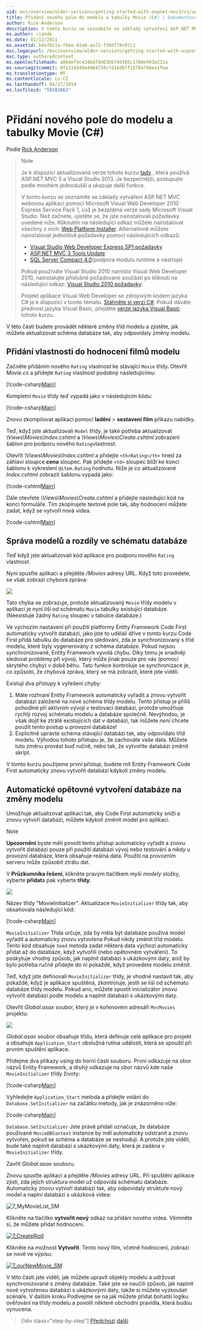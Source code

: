 ```yaml
---
uid: mvc/overview/older-versions/getting-started-with-aspnet-mvc3/cs/adding-a-new-field
title: Přidání nového pole do modelu a tabulky Movie (C#) | Dokumentace Microsoftu
author: Rick-Anderson
description: V tomto kurzu se seznámíte se základy vytváření ASP.NET MVC webovou aplikaci pomocí Microsoft Visual Web Developer 2010 Express Service Pack 1, což je...
ms.author: riande
ms.date: 01/12/2011
ms.assetid: b4e76c1a-f66e-43a0-aa72-f39df79c07c1
msc.legacyurl: /mvc/overview/older-versions/getting-started-with-aspnet-mvc3/cs/adding-a-new-field
msc.type: authoredcontent
ms.openlocfilehash: a06def9c434bd79d63bb74d105c1788e993e231a
ms.sourcegitcommit: 0f1119340e4464720cfd16d0ff15764746ea1fea
ms.translationtype: MT
ms.contentlocale: cs-CZ
ms.lasthandoff: 04/17/2019
ms.locfileid: "59383863"
---
```

# <a name="adding-a-new-field-to-the-movie-model-and-table-c"></a>Přidání nového pole do modelu a tabulky Movie (C#)

Podle [Rick Anderson]((https://twitter.com/RickAndMSFT))

> > [!NOTE]
> > Je k dispozici aktualizovaná verze tohoto kurzu [tady](../../../getting-started/introduction/getting-started.md) , která používá ASP.NET MVC 5 a Visual Studio 2013. Je bezpečnější, postupujte podle mnohem jednodušší a ukazuje další funkce.
> 
> 
> V tomto kurzu se seznámíte se základy vytváření ASP.NET MVC webovou aplikaci pomocí Microsoft Visual Web Developer 2010 Express Service Pack 1, což je bezplatná verze sady Microsoft Visual Studio. Než začnete, ujistěte se, že jste nainstalovali požadavky uvedené níže. Kliknutím na následující odkaz můžete nainstalovat všechny z nich: [Web Platform Installer](https://www.microsoft.com/web/gallery/install.aspx?appid=VWD2010SP1Pack). Alternativně můžete nainstalovat jednotlivě požadavky pomocí následujících odkazů:
> 
> - [Visual Studio Web Developer Express SP1 požadavky](https://www.microsoft.com/web/gallery/install.aspx?appid=VWD2010SP1Pack)
> - [ASP.NET MVC 3 Tools Update](https://www.microsoft.com/web/gallery/install.aspx?appsxml=&amp;appid=MVC3)
> - [SQL Server Compact 4.0](https://www.microsoft.com/web/gallery/install.aspx?appid=SQLCE;SQLCEVSTools_4_0)(podpora modulu runtime a nástroje)
> 
> Pokud používáte Visual Studio 2010 namísto Visual Web Developer 2010, nainstalujte příslušné požadované součásti po kliknutí na následující odkaz: [Visual Studio 2010 požadavky](https://www.microsoft.com/web/gallery/install.aspx?appsxml=&amp;appid=VS2010SP1Pack).
> 
> Projekt aplikace Visual Web Developer se zdrojovým kódem jazyka C# je k dispozici v tomto tématu. [Stáhněte si verzi C#](https://code.msdn.microsoft.com/Introduction-to-MVC-3-10d1b098). Pokud dáváte přednost jazyka Visual Basic, přejděte [verze jazyka Visual Basic](../vb/intro-to-aspnet-mvc-3.md) tohoto kurzu.


V této části budete provádět některé změny tříd modelu a zjistěte, jak můžete aktualizovat schéma databáze tak, aby odpovídaly změny modelu.

## <a name="adding-a-rating-property-to-the-movie-model"></a>Přidání vlastnosti do hodnocení filmů modelu

Začněte přidáním nového `Rating` vlastnost ke stávající `Movie` třídy. Otevřít *Movie.cs* a přidejte `Rating` vlastnost podobný následujícímu:

[!code-csharp[Main](adding-a-new-field/samples/sample1.cs)]

Kompletní `Movie` třídy teď vypadá jako v následujícím kódu:

[!code-csharp[Main](adding-a-new-field/samples/sample2.cs)]

Znovu zkompilovat aplikaci pomocí **ladění** &gt; **sestavení film** příkazu nabídky.

Teď, když jste aktualizovali `Model` třídy, je také potřeba aktualizovat *\Views\Movies\Index.cshtml* a *\Views\Movies\Create.cshtml* zobrazení šablon pro podporu nového `Rating`vlastnost.

Otevřít *\Views\Movies\Index.cshtml* a přidejte `<th>Rating</th>` hned za záhlaví sloupce **cena** sloupec. Pak přidejte `<td>` sloupec blíží ke konci šablonu k vykreslení `@item.Rating` hodnotu. Níže je co aktualizované *Index.cshtml* zobrazit šablonu vypadá jako:

[!code-cshtml[Main](adding-a-new-field/samples/sample3.cshtml)]

Dále otevřete *\Views\Movies\Create.cshtml* a přidejte následující kód na konci formuláře. Tím zkopírujete textové pole tak, aby hodnocení můžete zadat, když se vytvoří nová videa.

[!code-cshtml[Main](adding-a-new-field/samples/sample4.cshtml)]

## <a name="managing-model-and-database-schema-differences"></a>Správa modelů a rozdíly ve schématu databáze

Teď když jste aktualizovali kód aplikace pro podporu nového `Rating` vlastnost.

Nyní spusťte aplikaci a přejděte */Movies* adresy URL. Když toto provedete, se však zobrazí chybová zpráva:

![](adding-a-new-field/_static/image1.png)

Tato chyba se zobrazuje, protože aktualizovaný `Movie` třídy modelu v aplikaci je nyní liší od schématu `Movie` tabulky existující databáze. (Neexistuje žádný `Rating` sloupec v tabulce databáze.)

Ve výchozím nastavení při použití platformy Entity Framework Code First automaticky vytvořit databázi, jako jste to udělali dříve v tomto kurzu Code First přidá tabulku do databáze pro sledování, zda je synchronizovaný s tříd modelu, které byly vygenerovány z schéma databáze. Pokud nejsou synchronizované, Entity Framework vyvolá chybu. Díky tomu je snadněji sledovat problémy při vývoji, který může jinak pouze pro vás (pomocí skrytého chyby) v době běhu. Tato funkce kontroluje se synchronizace je, co způsobí, že chybová zpráva, který se má zobrazit, které jste viděli.

Existují dva přístupy k vyřešení chyby:

1. Máte rozhraní Entity Framework automaticky vyřadit a znovu vytvořit databázi založené na nové schéma třídy modelu. Tento přístup je příliš pohodlné při aktivním vývoji v testovací databázi, protože umožňuje rychlý rozvoj schématu modelu a databáze společně. Nevýhodou, je však dojít ke ztrátě existujících dat v databázi, tak můžete *není* chcete použít tento postup u provozní databáze!
2. Explicitně upravte schéma stávající databázi tak, aby odpovídalo tříd modelu. Výhodou tohoto přístupu je, že zachováte vaše data. Můžete tuto změnu provést buď ručně, nebo tak, že vytvoříte databázi změnit skript.

V tomto kurzu použijeme první přístup, budete mít Entity Framework Code First automaticky znovu vytvořit databázi kdykoli změny modelu.

## <a name="automatically-re-creating-the-database-on-model-changes"></a>Automatické opětovné vytvoření databáze na změny modelu

Umožňuje aktualizovat aplikaci tak, aby Code First automaticky sníží a znovu vytvoří databázi, můžete kdykoli změnit model pro aplikaci.

> [!NOTE] 
> 
> **Upozornění** byste měli povolit tento přístup automaticky vyřadit a znovu vytvořit databázi pouze při použití databázi vývoj nebo testování a *nikdy* u provozní databáze, která obsahuje reálná data. Použití na provozním serveru může způsobit ztrátu dat.


V **Průzkumníka řešení**, klikněte pravým tlačítkem myši *modely* složky, vyberte **přidat**a pak vyberte **třídy**.

![](adding-a-new-field/_static/image2.png)

Název třídy "MovieInitializer". Aktualizace `MovieInitializer` třídy tak, aby obsahovala následující kód:

[!code-csharp[Main](adding-a-new-field/samples/sample5.cs)]

`MovieInitializer` Třída určuje, zda by měla být databáze používá model vyřadit a automaticky znovu vytvořena Pokud nikdy změnit tříd modelu. Tento kód obsahuje `Seed` metoda zadat některá data výchozí automaticky přidat až do databáze, když vytvořili (nebo opětovném vytváření). To poskytuje vhodný způsob, jak naplnit databázi s ukázkovými daty, aniž by bylo potřeba ručně přidejte do ní pokaždé, když provedete modelu změnit.

Teď, když jste definovali `MovieInitializer` třídy, je vhodné nastavit tak, aby pokaždé, když je aplikace spuštěná, zkontroluje, jestli se liší od schématu databáze třídy modelu. Pokud ano, můžete spustit inicializátor znovu vytvořit databázi podle modelu a naplnit databázi s ukázkovými daty.

Otevřít *Global.asax* soubor, který je v kořenovém adresáři `MvcMovies` projektu:

[![](adding-a-new-field/_static/image4.png)](adding-a-new-field/_static/image3.png)

*Global.asax* soubor obsahuje třídu, která definuje celé aplikace pro projekt a obsahuje `Application_Start` obslužná rutina události, která se spouští při prvním spuštění aplikace.

Přidejme dva příkazy using do horní části souboru. První odkazuje na obor názvů Entity Framework, a druhý odkazuje na obor názvů kde naše `MovieInitializer` třídy životy:

[!code-csharp[Main](adding-a-new-field/samples/sample6.cs)]

Vyhledejte `Application_Start` metoda a přidejte volání do `Database.SetInitializer` na začátku metody, jak je znázorněno níže:

[!code-csharp[Main](adding-a-new-field/samples/sample7.cs)]

`Database.SetInitializer` Jste právě přidali označuje, že databáze používané `MovieDBContext` instance by měl automaticky odstranit a znovu vytvořen, pokud se schéma a databáze se neshodují. A protože jste viděli, bude také naplnit databázi s ukázkovými daty, která je zadána v `MovieInitializer` třídy.

Zavřít *Global.asax* souboru.

Znovu spusťte aplikaci a přejděte */Movies* adresy URL. Při spuštění aplikace zjistí, zda jejich struktura model už odpovídá schématu databáze. Automaticky znovu vytvoří databázi tak, aby odpovídaly struktuře nový model a naplní databázi s ukázková videa:

![7_MyMovieList_SM](adding-a-new-field/_static/image5.png)

Klikněte na tlačítko **vytvořit nový** odkaz na přidání nového videa. Všimněte si, že můžete přidat hodnocení.

[![7_CreateRioII](adding-a-new-field/_static/image7.png)](adding-a-new-field/_static/image6.png)

Klikněte na možnost **Vytvořit**. Tento nový film, včetně hodnocení, zobrazí se nově ve výpisu:

[![7_ourNewMovie_SM](adding-a-new-field/_static/image9.png)](adding-a-new-field/_static/image8.png)

V této části jste viděli, jak můžete upravit objekty modelu a udržovat synchronizované s změny databáze. Také jste se naučili způsob, jak naplnit nově vytvořenou databázi s ukázkovými daty, takže si můžete vyzkoušet scénáře. V dalším kroku Podívejme se na jak můžete přidat bohatší logiku ověřování na třídy modelu a povolit některé obchodní pravidla, která budou vynucena.

> [!div class="step-by-step"]
> [Předchozí](examining-the-edit-methods-and-edit-view.md)
> [další](adding-validation-to-the-model.md)
